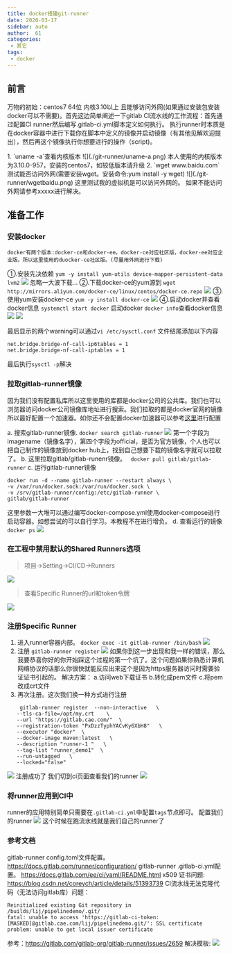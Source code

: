 ```yaml
---
title: docker搭建git-runner
date: 2020-03-17
sidebar: auto
author:  61
categories:
 - 其它
tags:
 - docker
---
```

## 前言

万物的初始：centos7 64位 内核3.10以上 且能够访问外网(如果通过安装包安装docker可以不需要)。首先这边简单阐述一下gitlab CI流水线的工作流程：首先通过配置CI runner然后编写.gitlab-ci.yml脚本定义如何执行。 执行runner时本质是在docker容器中进行下载你在脚本中定义的镜像并启动镜像（有其他见解欢迎提出），然后再这个镜像执行你想要进行的操作（script)。
<p>
1. `uname -a`查看内核版本
![](./git-runner/uname-a.png)
本人使用的内核版本为3.10.0-957，安装的centos7，如较低版本请升级
2. `wget www.baidu.com` 测试能否访问外网(需要安装wget。安装命令:yum install -y wget)
![](./git-runner/wgetbaidu.png)
这里测试我的虚拟机是可以访问外网的。
如果不能访问外网请参考xxxxx进行解决。
</p>

## 准备工作

### 安装docker
	docker有两个版本:docker-ce和docker-ee。docker-ce对应社区版，docker-ee对应企业版。所以这里使用的duocker-ce社区版。(尽量用外网进行下载)
  ①.安装先决依赖
  `yum -y install yum-utils device-mapper-persistent-data lvm2`
  ![](./git-runner/dockerdependent.png)
  忽略一大波下载...
  ②.下载docker-ce的yum源到
      `wget http://mirrors.aliyun.com/docker-ce/linux/centos/docker-ce.repo`
  ![](./git-runner/yumorigin.png)
  ③.使用yum安装docker-ce
  `yum -y install docker-ce`
  ![](./git-runner/installdocker.png)
  ④.启动docker并查看docker信息
  `systemctl start docker` 启动docker
  `docker info`查看docker信息
  ![](./git-runner/dockerinfo1.png)
  ![](./git-runner/dockerinfo2.png)

  最后显示的两个warning可以通过`vi /etc/sysctl.conf`
  文件结尾添加以下内容
  ```
  net.bridge.bridge-nf-call-ip6tables = 1
  net.bridge.bridge-nf-call-iptables = 1
  ```
  最后执行`sysctl -p`解决
  
### 拉取gitlab-runner镜像

因为我们没有配置私库所以这里使用的库都是docker公司的公共库。我们也可以浏览器访问docker公司镜像库地址进行搜索。我们拉取的都是docker官网的镜像所以最好配置一个加速器。如你还不会配置docker加速器可以参考[这里](./git-runner/daemon.json-config/配置私库和加速地址.md)进行配置

  a. 搜索gitlab-runner镜像.
  `docker search gitlab-runner`
  ![](./git-runner/searchrunner.png)
  第一个字段为imagename（镜像名字），第四个字段为official，是否为官方镜像，个人也可以把自己制作的镜像放到docker hub上，找到自己想要下载的镜像名字就可以拉取了。
  b. 这里拉取gitlab/gitlab-runenr镜像。
  ` docker pull gitlab/gitlab-runner`
  c. 运行gitlab-runner镜像 
  ```
  docker run -d --name gitlab-runner --restart always \
  -v /var/run/docker.sock:/var/run/docker.sock \
  -v /srv/gitlab-runner/config:/etc/gitlab-runner \
  gitlab/gitlab-runner
  ```
  这里参数一大堆可以通过编写docker-compose.yml使用docker-compose进行启动容器。如想尝试的可以自行学习。本教程不在进行增负。
  d. 查看运行的镜像
  `docker ps`
  ![](./git-runner/dockerrunnerps.png)

###  在工程中禁用默认的Shared Runners选项

> 项目->Setting->CI/CD->Runners

![](./git-runner/sharedrunnerrm.png)

> 查看Specific Runner的url和token令牌

![](./git-runner/specialtoken.png)

### 注册Specific Runner

 1. 进入runner容器内部。
 `docker exec -it gitlab-runner /bin/bash`
 ![](./git-runner/entrycontainer.png)
 2. 注册
  `gitlab-runner register`
 ![](./git-runner/runnerregisterissuex509.png)
 如果你到这一步出现和我一样的错误，那么我要恭喜你好的你开始踩这个过程的第一个坑了。这个问题如果你熟悉计算机网络协议的话那么你很快就能反应出来这个是因为https服务器访问时需要验证证书引起的。
 解决方案：
  a.访问web下载证书 b.转化成pem文件 c.将pem改成crt文件 
 3. 再次注册。这次我们换一种方式进行注册
 ```
     gitlab-runner register  --non-interactive   \
    --tls-ca-file=/opt/my.crt    \
    --url "https://gitlab.cae.com/"  \
    --registration-token "PxDzzTyphYACvKy6XbH8"   \
    --executor "docker"  \
    --docker-image maven:latest   \
    --description "runner-1 "   \
    --tag-list "runner_demo1"  \
    --run-untagged   \
    --locked="false"
```
![](./git-runner/registersuccess.png)
注册成功了 我们切到ci页面查看我们的runner
![](./git-runner/registerresult.png)

### 将runner应用到CI中

runner的应用特别简单只需要在`.gitlab-ci.yml`中配置`tags`节点即可。
  配置我们的runner
   ![](./git-runner/runnerapplication.png)
  这个时候在跑流水线就是我们自己的runner了
  
  
### 参考文档
gitlab-runner config.toml文件配置。https://docs.gitlab.com/runner/configuration/
gitlab-runner .gitlab-ci.yml配置。 https://docs.gitlab.com/ee/ci/yaml/README.html
x509 证书问题: https://blog.csdn.net/coreych/article/details/51393739
CI流水线无法克隆代码（无法访问gitlab库）问题：
```
Reinitialized existing Git repository in /builds/lij/pipelinedemo/.git/
fatal: unable to access 'https://gitlab-ci-token:[MASKED]@gitlab.cae.com/lij/pipelinedemo.git/': SSL certificate problem: unable to get local issuer certificate
```
参考：https://gitlab.com/gitlab-org/gitlab-runner/issues/2659
解决模板:
![](./git-runner/sslissueok.png)

